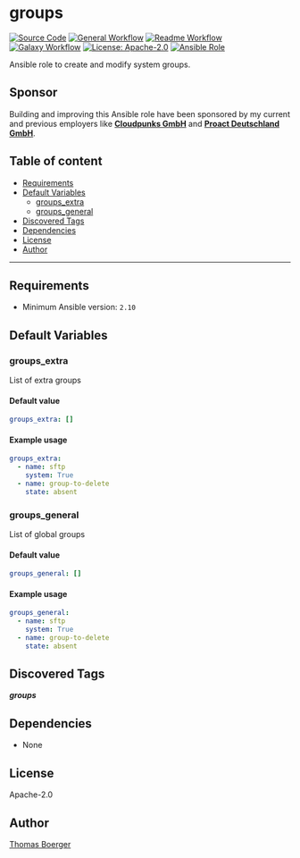 # groups

[![Source Code](https://img.shields.io/badge/github-source%20code-blue?logo=github&amp;logoColor=white)](https://github.com/rolehippie/groups)
[![General Workflow](https://github.com/rolehippie/groups/actions/workflows/general.yml/badge.svg)](https://github.com/rolehippie/groups/actions/workflows/general.yml)
[![Readme Workflow](https://github.com/rolehippie/groups/actions/workflows/docs.yml/badge.svg)](https://github.com/rolehippie/groups/actions/workflows/docs.yml)
[![Galaxy Workflow](https://github.com/rolehippie/groups/actions/workflows/galaxy.yml/badge.svg)](https://github.com/rolehippie/groups/actions/workflows/galaxy.yml)
[![License: Apache-2.0](https://img.shields.io/github/license/rolehippie/groups)](https://github.com/rolehippie/groups/blob/master/LICENSE)
[![Ansible Role](https://img.shields.io/badge/role-rolehippie.groups-blue)](https://galaxy.ansible.com/rolehippie/groups)

Ansible role to create and modify system groups.

## Sponsor

Building and improving this Ansible role have been sponsored by my current and previous employers like **[Cloudpunks GmbH](https://cloudpunks.de)** and **[Proact Deutschland GmbH](https://www.proact.eu)**.

## Table of content

- [Requirements](#requirements)
- [Default Variables](#default-variables)
  - [groups_extra](#groups_extra)
  - [groups_general](#groups_general)
- [Discovered Tags](#discovered-tags)
- [Dependencies](#dependencies)
- [License](#license)
- [Author](#author)

---

## Requirements

- Minimum Ansible version: `2.10`


## Default Variables

### groups_extra

List of extra groups

#### Default value

```YAML
groups_extra: []
```

#### Example usage

```YAML
groups_extra:
  - name: sftp
    system: True
  - name: group-to-delete
    state: absent
```

### groups_general

List of global groups

#### Default value

```YAML
groups_general: []
```

#### Example usage

```YAML
groups_general:
  - name: sftp
    system: True
  - name: group-to-delete
    state: absent
```

## Discovered Tags

**_groups_**


## Dependencies

- None

## License

Apache-2.0

## Author

[Thomas Boerger](https://github.com/tboerger)
